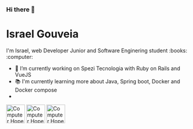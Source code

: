 ### Hi there 👋
<h1><b>Israel Gouveia</b></h1
<b>I'm Israel, web Developer Junior and Software Enginering student :books: :computer:</b>

- 🔭 I’m currently working on Spezi Tecnologia with Ruby on Rails and VueJS
- :books: I'm currently learning more about Java, Spring boot, Docker and Docker compose
- 





<p>
<a href="https://t.me/IsraeelGouveia"><img src= "https://user-images.githubusercontent.com/43561785/118411002-ce5d3100-b668-11eb-9552-0e73c43401ab.jpg" width="50" height="50" alt="Computer Hope"/><a>
<a href="https://bit.ly/3xKMy8g"><img src="https://user-images.githubusercontent.com/43561785/118411687-2cd7de80-b66c-11eb-91a1-8bb0ecd9cf49.jpg" width="50" height="50" alt="Computer Hope"/><a>
<a href="https://bit.ly/2Svw1oN"><img src="https://user-images.githubusercontent.com/43561785/118412239-49c1e100-b66f-11eb-80ae-7f2fe200f4d1.png" width="50" height="50" alt="Computer Hope"/><a>
</p>
